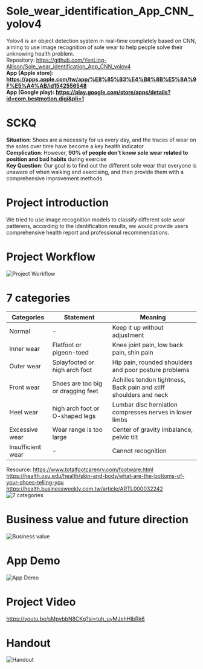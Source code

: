 # Sole_wear_identification_App_CNN_yolov4
Yolov4 is an object detection system in real-time completely based on CNN, aiming to use image recognition of sole wear to help people solve their unknowing health problem.  
Repository: https://github.com/YenLing-Allison/Sole_wear_identification_App_CNN_yolov4  
**App (Apple store): https://apps.apple.com/tw/app/%E8%85%B3%E4%B8%8B%E5%8A%9F%E5%A4%AB/id1542556548**  
**App (Google play): https://play.google.com/store/apps/details?id=com.bestmotion.digi&pli=1**

# SCKQ
**Situation**: Shoes are a necessity for us every day, and the traces of wear on the soles over time have become a key health indicator  
**Complication**: However, **90% of people don’t know sole wear related to position and bad habits** during exercise    
**Key Question**: Our goal is to find out the different sole wear that everyone is unaware of when walking and exercising, and then provide them with a comprehensive improvement methods  

# Project introduction
We tried to use image recognition models to classify different sole wear patterens, according to the identification results, we would provide users comprehensive health report and professional recommendations.

# Project Workflow
![Project Workflow](https://github.com/YenLing-Allison/Sole_wear_identification_App_CNN_yolov4/assets/144725779/029d3b27-b9ec-4ec7-8237-d6a7bf706eab)

# 7 categories
Categories | Statement | Meaning
--- | --- | --- 
Normal |  -  |  Keep it up without adjustment
Inner wear | Flatfoot or pigeon-toed | Knee joint pain, low back pain, shin pain 
Outer wear | Splayfooted or high arch foot | Hip pain, rounded shoulders and poor posture problems
Front wear | Shoes are too big or dragging feet | Achilles tendon tightness, Back pain and stiff shoulders and neck
Heel wear | high arch foot or O-shaped legs | Lumbar disc herniation compresses nerves in lower limbs
Excessive wear | Wear range is too large | Center of gravity imbalance, pelvic tilt 
Insufficient wear | - | Cannot recognition   

Resource: https://www.totalfootcarenrv.com/footware.html  
https://health.osu.edu/health/skin-and-body/what-are-the-bottoms-of-your-shoes-telling-you  
https://health.businessweekly.com.tw/article/ARTL000032242  
![7 categories](https://github.com/YenLing-Allison/Sole_wear_identification_App_CNN_yolov4/assets/144725779/90fb9529-033b-4450-82cc-31c92a75e90f)


# Business value and future direction
![Business value](https://github.com/YenLing-Allison/Sole_wear_identification_App_CNN_yolov4/assets/144725779/d2c68102-6243-4839-9a1a-366d698c9dc8)

# App Demo
![App Demo](https://github.com/YenLing-Allison/Sole_wear_identification_App_CNN_yolov4/assets/144725779/6bc98a4a-8a28-4539-a0d7-34cdc4a33ac8)

# Project Video
https://youtu.be/sMpvbbN8CKg?si=tuh_uyMJehHlbRk6

# Handout 
![Handout](https://github.com/YenLing-Allison/Sole_wear_identification_App_CNN_yolov4/assets/144725779/46ad79a2-0593-4428-84a7-edf30d7601a8)


